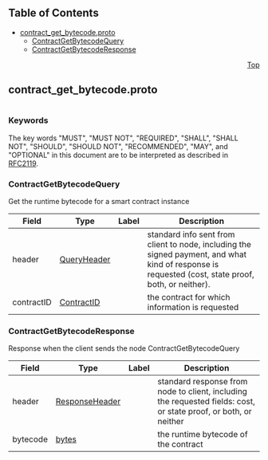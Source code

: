 ## Table of Contents

- [contract_get_bytecode.proto](#contract_get_bytecode-proto)
    - [ContractGetBytecodeQuery](#proto-ContractGetBytecodeQuery)
    - [ContractGetBytecodeResponse](#proto-ContractGetBytecodeResponse)
  



<a name="contract_get_bytecode-proto"></a>
<p align="right"><a href="#top">Top</a></p>

## contract_get_bytecode.proto
#

### Keywords
The key words "MUST", "MUST NOT", "REQUIRED", "SHALL", "SHALL NOT",
"SHOULD", "SHOULD NOT", "RECOMMENDED", "MAY", and "OPTIONAL" in this
document are to be interpreted as described in [RFC2119](https://www.ietf.org/rfc/rfc2119).


<a name="proto-ContractGetBytecodeQuery"></a>

### ContractGetBytecodeQuery
Get the runtime bytecode for a smart contract instance


| Field | Type | Label | Description |
| ----- | ---- | ----- | ----------- |
| header | [QueryHeader](#proto-QueryHeader) |  | standard info sent from client to node, including the signed payment, and what kind of response is requested (cost, state proof, both, or neither). |
| contractID | [ContractID](#proto-ContractID) |  | the contract for which information is requested |






<a name="proto-ContractGetBytecodeResponse"></a>

### ContractGetBytecodeResponse
Response when the client sends the node ContractGetBytecodeQuery


| Field | Type | Label | Description |
| ----- | ---- | ----- | ----------- |
| header | [ResponseHeader](#proto-ResponseHeader) |  | standard response from node to client, including the requested fields: cost, or state proof, or both, or neither |
| bytecode | [bytes](#bytes) |  | the runtime bytecode of the contract |





 <!-- end messages -->

 <!-- end enums -->

 <!-- end HasExtensions -->

 <!-- end services -->


